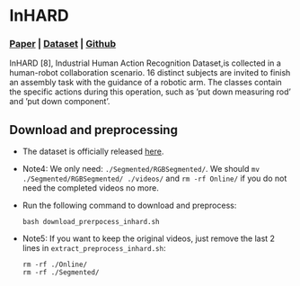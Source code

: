 # InHARD

### [Paper](https://www.researchgate.net/profile/Mejdi-Dallel/publication/344252122_InHARD_-_Industrial_Human_Action_Recognition_Dataset_in_the_Context_of_Industrial_Collaborative_Robotics/links/5f60cdb692851c078967e929/InHARD-Industrial-Human-Action-Recognition-Dataset-in-the-Context-of-Industrial-Collaborative-Robotics.pdf) | [Dataset](https://lineact.cesi.fr/inhard-industrial-human-action-recognition-dataset/) | [Github](https://github.com/vhavard/InHARD)


InHARD [8], Industrial Human Action Recognition Dataset,is collected in a human-robot collaboration scenario. 16 distinct subjects are invited to finish an assembly task with the guidance of a robotic arm. The classes contain the specific actions during this operation, such as ’put down measuring rod’ and ’put down component’.

## Download and preprocessing

- The dataset is officially released [here](https://zenodo.org/record/4003541#.ZBkotuzMJhE).

- Note4: We only need: `./Segmented/RGBSegmented/`. We should `mv ./Segmented/RGBSegmented/ ./videos/` and  `rm -rf Online/` if you do not need the completed videos no more.


- Run the following command to download and preprocess: 
    ```
    bash download_prerpocess_inhard.sh
    ```

- Note5: If you want to keep the original videos, just remove the last 2 lines in `extract_preprocess_inhard.sh`:
    ```
    rm -rf ./Online/
    rm -rf ./Segmented/
    ```